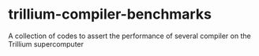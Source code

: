# trillium-compiler-benchmarks
A collection of codes to assert the performance of several compiler on the Trillium supercomputer
